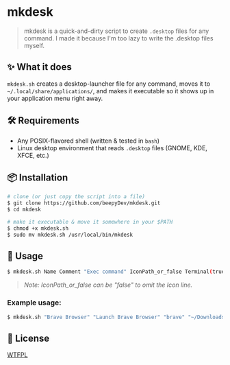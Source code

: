 # mkdesk

> mkdesk is a quick-and-dirty script to create `.desktop` files for any command. I made it because I'm too lazy to write the .desktop files myself.

## ✨ What it does
`mkdesk.sh` creates a desktop-launcher file for any command, moves it to `~/.local/share/applications/`, and makes it executable so it shows up in your application menu right away.

## 🛠  Requirements
- Any POSIX-flavored shell (written & tested in `bash`)
- Linux desktop environment that reads `.desktop` files (GNOME, KDE, XFCE, etc.)

## 📦 Installation
```bash
# clone (or just copy the script into a file)
$ git clone https://github.com/beepyDev/mkdesk.git
$ cd mkdesk

# make it executable & move it somewhere in your $PATH
$ chmod +x mkdesk.sh
$ sudo mv mkdesk.sh /usr/local/bin/mkdesk
```

## 📝 Usage
```bash
$ mkdesk.sh Name Comment "Exec command" IconPath_or_false Terminal(true/false)
```
> *Note: IconPath_or_false can be "false" to omit the Icon line.*

### Example usage:
```bash
$ mkdesk.sh "Brave Browser" "Launch Brave Browser" "brave" "~/Downloads/brave.png" true
```

## 📜 License
[WTFPL](https://choosealicense.com/licenses/wtfpl/)
